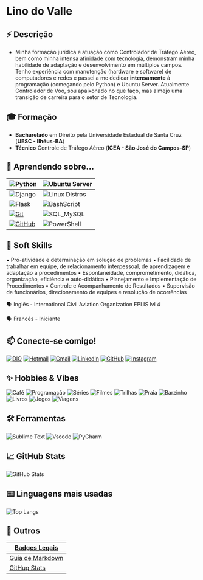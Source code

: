 # **Lino do Valle**

## ⚡ **Descrição**
- Minha formação jurídica e atuação como Controlador de Tráfego Aéreo, bem como minha intensa afinidade com tecnologia, demonstram minha habilidade de adaptação e desenvolvimento em múltiplos campos. Tenho experiência com manutenção (hardware e software) de computadores e redes e passei a me dedicar **intensamente** à programação (começando pelo Python) e Ubuntu Server. Atualmente Controlador de Voo, sou apaixonado no que faço, mas almejo uma transição de carreira para o setor de Tecnologia. 

## 🎓 **Formação**

- **Bacharelado** em Direito pela Universidade Estadual de Santa Cruz (**UESC - Ilhéus-BA**)
- **Técnico** Controle de Tráfego Aéreo (**ICEA - São José do Campos-SP**)

## 📝 **Aprendendo sobre...**

| ![Python](https://img.shields.io/badge/Python-3670A0?style=for-the-badge&logo=python&logoColor=ffdd54) | ![Ubuntu Server](https://img.shields.io/badge/Ubuntu_Server-35495E?style=for-the-badge&logo=ubuntu&logoColor=E95420) |
|---------------------------------------------------------------------------------------------------|-------------------------------------------------------------------------------------------------------|
| ![Django](https://img.shields.io/badge/Django-092E20?style=for-the-badge&logo=django&logoColor=white) | ![Linux Distros](https://img.shields.io/badge/Linux_Distros-000000?style=for-the-badge&logo=linux&logoColor=FCC624)   |
| ![Flask](https://img.shields.io/badge/Flask-000000?style=for-the-badge&logo=flask&logoColor=white)   | ![BashScript](https://img.shields.io/badge/BashScript-4EAA25?style=for-the-badge&logo=gnubash&logoColor=white)   |
| [![Git](https://img.shields.io/badge/Git-000000?style=for-the-badge&logo=git&logoColor=E94D5F)](https://git-scm.com/doc) | ![SQL_MySQL](https://img.shields.io/badge/SQL_MySQL-00000F?style=for-the-badge&logo=mysql&logoColor=white)   |
| [![GitHub](https://img.shields.io/badge/GitHub-000000?style=for-the-badge&logo=github&logoColor=30A3DC)](https://docs.github.com/) | ![PowerShell](https://img.shields.io/badge/PowerShell-5391FE?style=for-the-badge&logo=powershell&logoColor=white) |


## 💼 **Soft Skills**

▪ Pró-atividade e determinação em solução de problemas ▪ Facilidade de trabalhar em equipe, de relacionamento interpessoal, de aprendizagem e adaptação a procedimentos ▪ Espontaneidade, comprometimento, didática, organização, eficiência e auto-didática
▪ Planejamento e Implementação de Procedimentos ▪ Controle e Acompanhamento de Resultados ▪ Supervisão de funcionários, direcionamento de equipes e resolução de ocorrências

🗣️ Inglês - International Civil Aviation Organization EPLIS lvl 4

🗣️ Francês - Iniciante

## 📫 **Conecte-se comigo!**

[![DIO](https://img.shields.io/badge/DIO-Learning%20Platform-3C1E70)](https://web.dio.me/users/linodovalle/)
[![Hotmail](https://img.shields.io/badge/Mail-Hotmail.com-blue?logo=outlook&logoColor=white)](mailto:linodovalle@hotmail.com)
[![Gmail](https://img.shields.io/badge/Mail-Gmail.com-red)](mailto:linodovalle@gmail.com)
[![LinkedIn](https://img.shields.io/badge/LinkedIn-Profile-0A66C2?logo=linkedin&logoColor=white)](https://www.linkedin.com/in/linodovalle/)
[![GitHub](https://img.shields.io/badge/GitHub-Profile-181717?&logoColor=white)](https://github.com/linodovalle)
[![Instagram](https://img.shields.io/badge/Insta-Profile-E4405F?&logoColor=white)](https://www.instagram.com/linopvalle/)


## ✨ **Hobbies & Vibes**

![Café](https://img.shields.io/badge/Café-6F4E37?style=for-the-badge&logo=buymeacoffee&logoColor=white")
![Programação](https://img.shields.io/badge/Programação-0A66C2?style=for-the-badge&logo=codeforces&logoColor=white")
![Séries](https://img.shields.io/badge/Séries-FF0000?style=for-the-badge&logo=netflix&logoColor=white")
![Filmes](https://img.shields.io/badge/Filmes-8B0000?style=for-the-badge&logo=imdb&logoColor=white")
![Trilhas](https://img.shields.io/badge/Trilhas-228B22?style=for-the-badge&logo=alltrails&logoColor=white")
![Praia](https://img.shields.io/badge/Praia-00BFFF?style=for-the-badge&logo=oceanprotocol&logoColor=white")
![Barzinho](https://img.shields.io/badge/Barzinho-F28B82?style=for-the-badge&logo=drink&logoColor=white")
![Livros](https://img.shields.io/badge/Livros-795548?style=for-the-badge&logo=bookstack&logoColor=white")
![Jogos](https://img.shields.io/badge/Jogos-5865F2?style=for-the-badge&logo=steam&logoColor=white")
![Viagens](https://img.shields.io/badge/Viagens-FF9800?style=for-the-badge&logo=googlemaps&logoColor=white")

## 🛠️ **Ferramentas**

![Sublime Text](https://img.shields.io/badge/Sublime_Text-FF9800?style=for-the-badge&logo=sublime-text&logoColor=white)
![Vscode](https://img.shields.io/badge/Vscode-007ACC?style=for-the-badge&logo=visual-studio-code&logoColor=white)
![PyCharm](https://img.shields.io/badge/pycharm-143?style=for-the-badge&logo=pycharm&logoColor=black&color=black&labelColor=green)

## 📈 **GitHub Stats**

![GitHub Stats](https://github-readme-stats.vercel.app/api?username=linodovalle&show_icons=true&theme=tokyonight)

## ⌨️ **Linguagens mais usadas**

![Top Langs](https://github-readme-stats.vercel.app/api/top-langs/?username=linodovalle&layout=compact&theme=tokyonight)

## 🔗 **Outros**

| [Badges Legais](https://github.com/Ileriayo/markdown-badges#markdown-badges)|
|------|
|[Guia de Markdown](https://docs.github.com/pt/get-started/writing-on-github/getting-started-with-writing-and-formatting-on-github/quickstart-for-writing-on-github)|
|[GitHug Stats](https://github.com/digitalinnovationone/dio-lab-open-source/blob/main/utils/cards/github-stats.md)|
